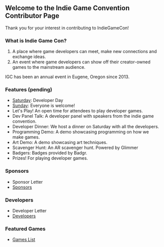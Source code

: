 ## Welcome to the Indie Game Convention Contributor Page
Thank you for your interest in contributing to IndieGameCon!

### What is Indie Game Con?
1. A place where game developers can meet, make new connections and exchange ideas.
2. An event where game developers can show off their creator-owned games to the mainstream audience.

IGC has been an annual event in Eugene, Oregon since 2013.

### Features (pending)
- [Saturday](/weekend.md): Developer Day
- [Sunday](/weekend.md): Everyone is welcome!
- Let's Play! An open time for attendees to play developer games.
- Dev Panel Talk: A developer panel with speakers from the indie game convention.
- Developer Dinner: We host a dinner on Saturday with all the developers.
- Programming Demo: A demo showcasing programming on how we make games.
- Art Demo: A demo showcasing art techniques.
- Scavenger Hunt: An AR scavenger hunt. Powered by Glimmer
- Badgers: Badges provided by Badgr.
- Prizes! For playing developer games.

### Sponsors
- Sponsor Letter
- [Sponsors](/sponsors.md)

### Developers
- Developer Letter
- [Developers](/developers.md)

### Featured Games
- [Games List](/games.md)
